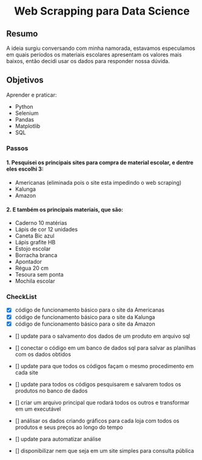<h1 align="center">Web Scrapping para Data Science</h1>

## Resumo

A ideia surgiu conversando com minha namorada, estavamos especulamos em quais períodos os materiais escolares apresentam os valores mais baixos, então decidi usar os dados para responder nossa dúvida.

## Objetivos

Aprender e praticar:

- Python
- Selenium
- Pandas
- Matplotlib
- SQL

### Passos

#### 1. Pesquisei os principais sites para compra de material escolar, e dentre eles escolhi 3:

- Americanas (eliminada pois o site esta impedindo o web scraping)
- Kalunga
- Amazon

#### 2. E também os principais materiais, que são:

- Caderno 10 matérias
- Lápis de cor 12 unidades
- Caneta Bic azul
- Lápis grafite HB
- Estojo escolar
- Borracha branca
- Apontador
- Régua 20 cm
- Tesoura sem ponta
- Mochila escolar

### CheckList

- [x] código de funcionamento básico para o site da Americanas
- [x] código de funcionamento básico para o site da Kalunga
- [x] código de funcionamento básico para o site da Amazon

- [] update para o salvamento dos dados de um produto em arquivo sql
- [] conectar o código em um banco de dados sql para salvar as planilhas com os dados obtidos

- [] update para que todos os códigos façam o mesmo procedimento em cada site

- [] update para todos os códigos pesquisarem e salvarem todos os produtos no banco de dados

- [] criar um arquivo principal que rodará todos os outros e transformar em um executável

- [] análisar os dados criando gráficos para cada loja com todos os produtos e seus preços ao longo do tempo

- [] update para automatizar análise

- [] disponibilizar nem que seja em um site simples para consulta pública
